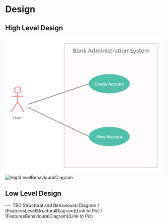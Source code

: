 # Design

## High Level Design 

![HighLevelStructuralDiagram](https://github.com/ad-6/MiniProject/blob/main/2_Design/high_1.png)
![HighLevelBehaviouralDiagram]()

## Low Level Design 

--- TBD Structural and Behavioural Diagram
![FeaturesLevelStructuralDiagram](Link to Pic)
![FeaturesBehaviouralDiagram](Link to Pic)

